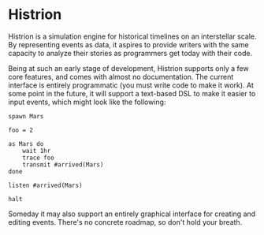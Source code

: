 # Histrion

Histrion is a simulation engine for historical timelines on an interstellar scale. By representing events as data, it aspires to provide writers with the same capacity to analyze their stories as programmers get today with their code.

Being at such an early stage of development, Histrion supports only a few core features, and comes with almost no documentation. The current interface is entirely programmatic (you must write code to make it work). At some point in the future, it will support a text-based DSL to make it easier to input events, which might look like the following:

```histrion-saga
spawn Mars

foo = 2

as Mars do
    wait 1hr
    trace foo
    transmit #arrived(Mars)
done

listen #arrived(Mars)

halt
```

Someday it may also support an entirely graphical interface for creating and editing events. There's no concrete roadmap, so don't hold your breath.

